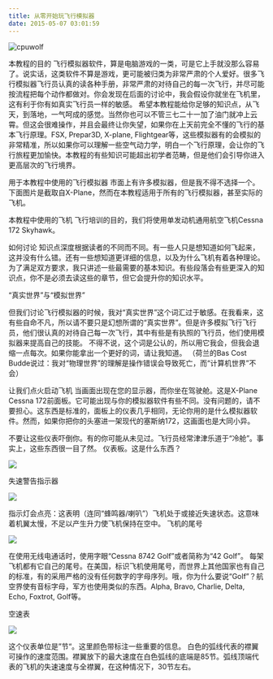 ```yaml
---
title: 从零开始玩飞行模拟器
date: 2015-05-07 03:01:59
---
```






![cpuwolf](/images/data/attachment/201505/07/172718j6ntgnfv7snttnfy.jpg)

本教程的目的
飞行模拟器软件，算是电脑游戏的一类，可是它上手就没那么容易了。说实话，这类软件不算是游戏，更可能被归类为非常严肃的个人爱好。很多飞行模拟器飞行员认真的读各种手册，非常严肃的对待自己的每一次飞行，并尽可能按流程把每个动作都做对。你会发现在后面的讨论中，我会假设你就坐在飞机里，这有利于你有如真实飞行员一样的敏感。
希望本教程能给你足够的知识点，从飞天，到落地，一气呵成的感觉。当然你也可以不管三七二十一加了油门就冲上云霄。但这会很难操作，并且会最终让你失望，如果你在上天前完全不懂的飞行的基本飞行原理。FSX, Prepar3D, X-plane, Flightgear等，这些模拟器有的会模拟的非常精准，所以如果你可以理解一些空气动力学，明白一个飞行原理，会让你的飞行旅程更加愉快。本教程的有些知识可能超出初学者范畴，但是他们会引导你进入更高层次的飞行境界。

用于本教程中使用的飞行模拟器
市面上有许多模拟器，但是我不得不选择一个。下面图片是截取自X-Plane，然而在本教程适用于所有的飞行模拟器，甚至实际的飞机。

本教程中使用的飞机
飞行培训的目的，我们将使用单发动机通用航空飞机Cessna 172 Skyhawk。

如何讨论
知识点深度根据读者的不同而不同。有一些人只是想知道如何飞起来，这并没有什么错。还有一些想知道更详细的信息，以及为什么飞机有着各种理论。为了满足双方要求，我只讲述一些最需要的基本知识。有些段落会有些更深入的知识点，你不是必须去读这些的章节，但它会提升你的知识水平。

“真实世界”与“模拟世界”

但我们讨论飞行模拟器的时候，我对“真实世界”这个词汇过于敏感。在我看来，这有些自命不凡，所以请不要只是幻想所谓的“真实世界”。但是许多模拟飞行飞行员，他们很认真的对待自己每一次飞行，其中有些是有执照的飞行员，他们使用模拟器来提高自己的技能。
不得不说，这个词是公认的，所以用它我会，但我会退缩一点每次。如果你能拿出一个更好的词，请让我知道。
（荷兰的Bas Cost Budde说过：我对“物理世界”的理解是操作错误会导致死亡，而“计算机世界”不会）


让我们点火启动飞机
当画面出现在您的显示器，而你坐在驾驶舱。这是X-Plane Cessna 172前面板。它可能出现与你的模拟器软件有些不同。没有问题的，请不要担心。这东西是标准的，面板上的仪表几乎相同，无论你用的是什么模拟器软件。然而，如果你把你的头塞进一架现代的塞斯纳172，这画面也是大同小异。

不要让这些仪表吓倒你。有的你可能从未见过。飞行员经常津津乐道于“冷舱”。事实上，这些东西很一目了然。
仪表板。这是什么东西？

![](http://www.stoenworks.com/images/How%20to%20fly%20flight%20sims%2C%20images/New%20172%20panel%20images/Cessna%20172%20panel.gif)

失速警告指示器

![](http://www.stoenworks.com/images/How%20to%20fly%20flight%20sims%2C%20images/New%20172%20panel%20images/Stall%20indicator.gif)

指示灯会点亮：这表明（连同“蜂鸣器/喇叭”）飞机处于或接近失速状态。这意味着机翼太慢，不足以产生升力使飞机保持在空中。
飞机的尾号

![](http://www.stoenworks.com/images/How%20to%20fly%20flight%20sims%2C%20images/New%20172%20panel%20images/N%20number.gif)

在使用无线电通话时，使用字眼“Cessna 8742 Golf”或者简称为“42 Golf”。
每架飞机都有它自己的尾号。在美国，标识飞机使用尾号，而世界上其他国家也有自己的标准，有的采用严格的没有任何数字的字母序列。哦，你为什么要说“Golf”？航空界使有音标字母，军方也使用类似的东西。Alpha, Bravo, Charlie, Delta, Echo, Foxtrot, Golf等。

空速表


![](http://www.stoenworks.com/images/How%20to%20fly%20flight%20sims%2C%20images/New%20172%20panel%20images/Airspeed%20%20indicator.gif)

这个仪表单位是”节“。这里颜色带标注一些重要的信息。
白色的弧线代表的襟翼可操作的速度范围。襟翼放下的最大速度在白色弧线的底端是85节。弧线顶端代表的飞机的失速速度与全襟翼，在这种情况下，30节左右。
